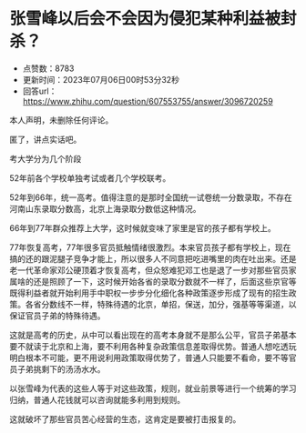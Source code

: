 # 张雪峰以后会不会因为侵犯某种利益被封杀？
- 点赞数：8783
- 更新时间：2023年07月06日00时53分32秒
- 回答url：https://www.zhihu.com/question/607553755/answer/3096720259
<body>
 <p data-pid="SlDWeV_O">本人声明，未删除任何评论。</p>
 <p data-pid="7GGZDW9a">匿了，讲点实话吧。</p>
 <p data-pid="OyUOWZOp">考大学分为几个阶段</p>
 <p data-pid="VJJzytp-">52年前各个学校单独考试或者几个学校联考。</p>
 <p data-pid="SCUOrkO0">52年到66年，统一高考。值得注意的是那时全国统一试卷统一分数录取，不存在河南山东录取分数高，北京上海录取分数低这种情况。</p>
 <p data-pid="zZRKDoEC">66年到77年群众推荐上大学，这时候就变味了家里是官的孩子都有学校上。</p>
 <p data-pid="EuhFmvI6">77年恢复高考，77年很多官员抵触情绪很激烈。本来官员孩子都有学校上，现在搞的还的跟泥腿子竞争才能上，所以很多人不同意把吃进嘴里的肉在吐出来。还是老一代革命家邓公硬顶着才恢复高考，但众怒难犯邓工也是退了一步对那些官员家属啥的还是照顾了一下，这时候开始各省的录取分数就不一样了，后面这些京官等既得利益者就开始利用手中职权一步步分化细化各种政策逐步形成了现有的招生政策。各省分数线不一样，特殊待遇的北京，单招，保送，加分，强基等等渠道，以保证官员子弟的特殊待遇。</p>
 <p data-pid="I7El0A25">这就是高考的历史，从中可以看出现在的高考本身就不是那么公平，官员子弟基本要不就读于北京和上海，要不利用各种复杂政策信息差取得优势。普通人想吃透玩明白根本不可能，更不用说利用政策取得优势了，普通人只能要不看命，要不等官员子弟挑剩下的汤汤水水。</p>
 <p data-pid="eCON7Os6">以张雪峰为代表的这些人等于对这些政策，规则，就业前景等进行一个统筹的学习归纳，普通人花钱就可以咨询就能多利用到规则。</p>
 <p data-pid="YJvmuCN5">这就破坏了那些官员苦心经营的生态，这肯定是要被打击报复的。</p>
</body>